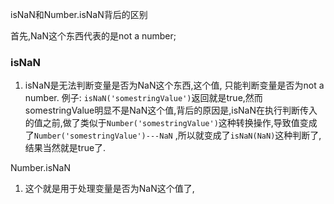 isNaN和Number.isNaN背后的区别

首先,NaN这个东西代表的是not a number;

### isNaN

1. isNaN是无法判断变量是否为NaN这个东西,这个值, 只能判断变量是否为not a number. 例子: ```isNaN('somestringValue')```返回就是true,然而somestringValue明显不是NaN这个值,背后的原因是,isNaN在执行判断传入的值之前,做了类似于```Number('somestringValue')```这种转换操作,导致值变成了```Number('somestringValue')---NaN``` ,所以就变成了```isNaN(NaN)```这种判断了,结果当然就是true了.

Number.isNaN

1. 这个就是用于处理变量是否为NaN这个值了,
